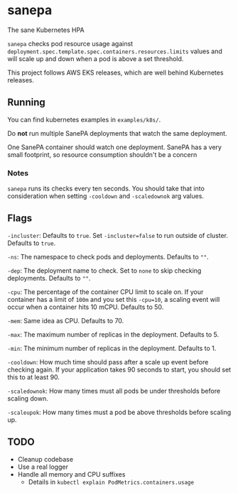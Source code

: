 # sanepa

The sane Kubernetes HPA

`sanepa` checks pod resource usage against `deployment.spec.template.spec.containers.resources.limits` values and will scale up and down when a pod is above a set threshold.

This project follows AWS EKS releases, which are well behind Kubernetes releases.

## Running

You can find kubernetes examples in `examples/k8s/`.

Do **not** run multiple SanePA deployments that watch the same deployment.

One SanePA container should watch one deployment. SanePA has a very small footprint, so resource consumption shouldn't be a concern

### Notes

`sanepa` runs its checks every ten seconds. You should take that into consideration when setting `-cooldown` and `-scaledownok` arg values.

## Flags

`-incluster`: Defaults to `true`. Set `-incluster=false` to run outside of cluster. Defaults to `true`.

`-ns`: The namespace to check pods and deployments. Defaults to `""`.

`-dep`: The deployment name to check. Set to `none` to skip checking deployments. Defaults to `""`.

`-cpu`: The percentage of the container CPU limit to scale on. If your container has a limit of `100m` and you set this `-cpu=10`, a scaling event will occur when a container hits 10 mCPU. Defaults to 50.

`-mem`: Same idea as CPU. Defaults to 70.

`-max`: The maximum number of replicas in the deployment. Defaults to 5.

`-min`: The minimum number of replicas in the deployment. Defaults to 1.

`-cooldown`: How much time should pass after a scale up event before checking again. If your application takes 90 seconds to start, you should set this to at least 90.

`-scaledownok`: How many times must all pods be under thresholds before scaling down.

`-scaleupok`: How many times must a pod be above thresholds before scaling up.

## TODO

- Cleanup codebase
- Use a real logger
- Handle all memory and CPU suffixes
  - Details in `kubectl explain PodMetrics.containers.usage`
